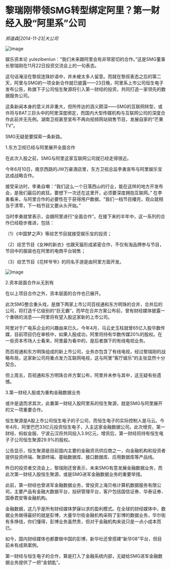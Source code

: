 # 黎瑞刚带领SMG转型绑定阿里？第一财经入股“阿里系”公司

*郑道森|2014-11-23|大公司*

![Image](http://p2.pstatp.com/large/pgc-image/15220531831844d15e1c508)

娱乐资本论 yulezibenlun：“我们未来跟阿里会有非常密切的合作。”这是SMG董事长黎瑞刚在11月22日投资交流会上的一句表态。

这句话淹没在黎叔连珠妙语中，并未被太多人留意。而就在黎叔表态之后的第二天，阿里与SMG的一项全新合作就已披露——23日晚，阿里系上市公司恒生电子发布公告，称旗下子公司恒生聚源将引入第一财经的投资，共同打造一家领先的数据服务公司。

这条新闻本身的意义并非重大，但所传达的涵义颇深——SMG的互联网转型，或许将与BAT三巨头中的阿里深度绑定，而国内大型传媒机构与互联网公司的深度合作此前并无先例。湖南卫视甚至宣布不再向视频网站销售节目，发展自家的“芒果TV”。

SMG无疑是要探索一条新路。

1.东方卫视已经与阿里展开全面合作

在此次入股之前，SMG与阿里这家互联网公司就已经走得很近。

今年6月10日，南京西路的JW万豪酒店里，东方卫视总监李勇宣布与阿里娱乐宝达成战略合作。

接受采访时，李勇自嘲：“我们这么一个日落西山的行业，能在这样的地方开发布会，是我们最后的疯狂。要想下一次还在这里开，必须要深度拥抱互联网。” 在李勇看来，与阿里合作的必要性在于获得用户数据，“我们一档节目播完，观众就相当于清零，下一档节目又要从头开始。”

当时李勇就曾表示，会跟阿里进行“全面合作”。在接下来的半年中，这一系列的合作已经稳步推进，包括：

（1）《中国梦之声》等综艺节目就接受娱乐宝的投资；

（2）综艺节目《女神的新衣》也跟天猫形成紧密合作，不仅有淘品牌参与节目，节目中的服装也在阿里的电商平台销售；

（3）综艺节目《花样爷爷》的同名手游是由阿里方面开发。

![Image](http://p2.pstatp.com/large/pgc-image/1522053183194b4a9e5120f)

2.资本层面合作从无到有

在以上项目合作之外，资本层面的合作也已展开。

此次SMG整合重头戏，是旗下两家上市公司百视通和东方明珠的合并，合并后的公司，将打造千亿级别的“巨无霸”，而早在合并方案公布前，曾有财经媒体披露一个重磅的消息——阿里将有望入股这家新的上市公司。

阿里对于广电系企业的兴趣由来已久。今年4月，马云史玉柱就曾65亿入股华数传媒，目前项目仍在审核中，如果入股成功，阿里将持有华数传媒20%的股权。在一些资本市场人士看来，阿里最为看中的，是后者旗下的有线电视业务。

而百视通和东方明珠组成的新上市公司，业务亦包含了有线电视，经过黎瑞刚的战略布局，这家新公司将重点发力互联网电视，这与阿里“客厅娱乐”的主张显然十分契合。

但上周五，百视通和东方明珠合并方案公布，阿里并未参与其中，这无疑有些遗憾。

3.第一财经入股或为重构金融数据业务

或许是退而求其次，此番第一财经入股阿里系的恒生聚源，就是SMG与阿里展开的又一项重要合作。

恒生聚源是A股上市公司恒生电子的子公司，而恒生电子的实际控制人是马云。今年4月，阿里巴巴33亿元投资恒生电子，入主这家金融数据公司。此次增资，第一财经、蚂蚁金服、宁波云汉将共同投入3.9亿元，增资后，第一财经将持有恒生电子子公司恒生聚源29.9%的股权。

公告显示，恒生聚源是目前国内主要的金融资讯供应商之一，向金融机构和投资者提供投资终端、聚源终端、基础数据库、接口数据库、应用数据库等产品线。

昨日的投资者交流会上，黎瑞刚还曾表示，未来SMG有意发展金融数据业务，而此次第一财经入股恒生聚源，或是SMG进军金融数据业务的重要举措。

此前，第一财经也曾进军金融数据业务，曾投资上海贝格计算机数据服务有限公司，主要产品有金融大数据平台，投研管理平台，客户包括国信证券、华泰证券、国泰君安等金融机构。

金融数据，这几乎是所有财经媒体梦寐以求的盈利模式。在全球的财经媒体中，数据业务做得最好的就是彭博，大量华尔街金融机构采购了彭博的数据业务，华尔街有多挣钱，你们懂得，彭博业务虽然贵，但对于金融机构来说只是一点小成本而已。

如今，国内财经媒体也都要做中国的彭博，新华社还曾搭建“新华08”平台，但目前未有成熟案例。

第一财经与恒生电子的合作，算是打入了金融系统内部，无疑给SMG进军金融数据业务提供了一把“金钥匙”。

